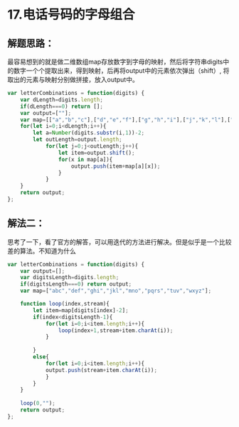 17.电话号码的字母组合
===
解题思路：
---
最容易想到的就是做二维数组map存放数字到字母的映射，然后将字符串digits中的数字一个个提取出来，得到映射，后再将output中的元素依次弹出（shift）,
将取出的元素与映射分别做拼接，放入output中。

```javascript
var letterCombinations = function(digits) {
    var dLength=digits.length;
    if(dLength===0) return [];
    var output=[""];
    var map=[["a","b","c"],["d","e","f"],["g","h","i"],["j","k","l"],["m","n","o"],["p","q","r","s"],["t","u","v"],["w","x","y","z"]];
    for(let i=0;i<dLength;i++){
        let a=Number(digits.substr(i,1))-2;
        let outLength=output.length;
            for(let j=0;j<outLength;j++){
                let item=output.shift();
                for(x in map[a]){
                    output.push(item+map[a][x]);
                }
            }       
    }
    return output;
};
```

解法二：
---
思考了一下，看了官方的解答，可以用迭代的方法进行解决。但是似乎是一个比较差的算法。不知道为什么
```javascript
var letterCombinations = function(digits) {
    var output=[];
    var digitsLength=digits.length;
    if(digitsLength===0) return output;
    var map=["abc","def","ghi","jkl","mno","pqrs","tuv","wxyz"];

    function loop(index,stream){
        let item=map[digits[index]-2];
        if(index<digitsLength-1){
            for(let i=0;i<item.length;i++){
                loop(index+1,stream+item.charAt(i));
            }
            
        }
        else{
            for(let i=0;i<item.length;i++){
            output.push(stream+item.charAt(i));
            }
        }
    }
    
    loop(0,"");
    return output;
};
```
